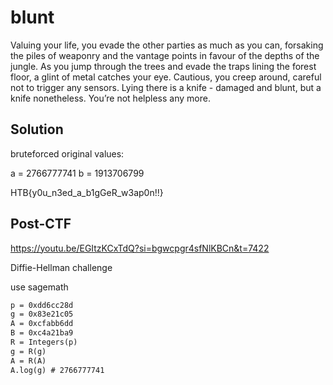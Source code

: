 # blunt

Valuing your life, you evade the other parties as much as you can, forsaking the piles of weaponry and the vantage points in favour of the depths of the jungle. As you jump through the trees and evade the traps lining the forest floor, a glint of metal catches your eye. Cautious, you creep around, careful not to trigger any sensors. Lying there is a knife - damaged and blunt, but a knife nonetheless. You’re not helpless any more.

## Solution

bruteforced original values:

a = 2766777741
b = 1913706799


HTB{y0u_n3ed_a_b1gGeR_w3ap0n!!}

## Post-CTF

https://youtu.be/EGItzKCxTdQ?si=bgwcpgr4sfNlKBCn&t=7422

Diffie-Hellman challenge

use sagemath

```txt
p = 0xdd6cc28d
g = 0x83e21c05
A = 0xcfabb6dd
B = 0xc4a21ba9
R = Integers(p)
g = R(g)
A = R(A)
A.log(g) # 2766777741
```
